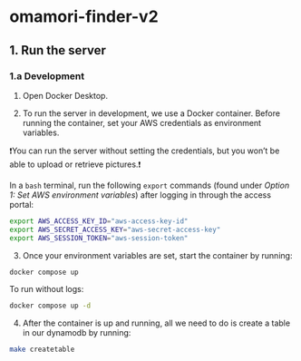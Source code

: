 # omamori-finder-v2

## 1. Run the server

### 1.a Development

1. Open Docker Desktop.

2. To run the server in development, we use a Docker container. Before running the container, set your AWS credentials as environment variables.
  
  ❗You can run the server without setting the credentials, but you won’t be able to upload or retrieve pictures.❗

   In a `bash` terminal, run the following `export` commands (found under _Option 1: Set AWS environment variables_) after logging in through the access portal:

   ```bash
   export AWS_ACCESS_KEY_ID="aws-access-key-id"
   export AWS_SECRET_ACCESS_KEY="aws-secret-access-key"
   export AWS_SESSION_TOKEN="aws-session-token"
   ```

 3. Once your environment variables are set, start the container by running:
```bash
docker compose up
```
To run without logs:
```bash
docker compose up -d
```
4. After the container is up and running, all we need to do is create a table in our dynamodb by running:
```bash
make createtable
```